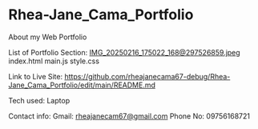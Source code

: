 # Rhea-Jane_Cama_Portfolio

About my Web Portfolio

List of Portfolio Section:
IMG_20250216_175022_168@297526859.jpeg
index.html
main.js
style.css

Link to Live Site: https://github.com/rheajanecama67-debug/Rhea-Jane_Cama_Portfolio/edit/main/README.md

Tech used: Laptop

Contact info: Gmail: rheajanecam67@gmail.com Phone No: 09756168721
